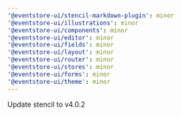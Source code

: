 ```yaml
---
'@eventstore-ui/stencil-markdown-plugin': minor
'@eventstore-ui/illustrations': minor
'@eventstore-ui/components': minor
'@eventstore-ui/editor': minor
'@eventstore-ui/fields': minor
'@eventstore-ui/layout': minor
'@eventstore-ui/router': minor
'@eventstore-ui/stores': minor
'@eventstore-ui/forms': minor
'@eventstore-ui/theme': minor
---
```


Update stencil to v4.0.2

